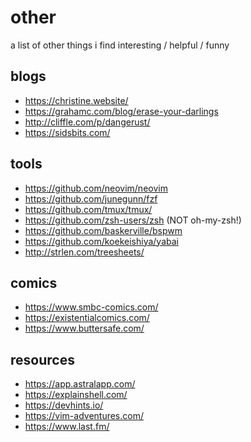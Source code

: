 # other

a list of other things i find interesting / helpful / funny

## blogs
- https://christine.website/
- https://grahamc.com/blog/erase-your-darlings
- http://cliffle.com/p/dangerust/
- https://sidsbits.com/

## tools
- https://github.com/neovim/neovim
- https://github.com/junegunn/fzf
- https://github.com/tmux/tmux/
- https://github.com/zsh-users/zsh (NOT oh-my-zsh!)
- https://github.com/baskerville/bspwm
- https://github.com/koekeishiya/yabai
- http://strlen.com/treesheets/

## comics
- https://www.smbc-comics.com/
- https://existentialcomics.com/
- https://www.buttersafe.com/

## resources
- https://app.astralapp.com/
- https://explainshell.com/
- https://devhints.io/
- https://vim-adventures.com/
- https://www.last.fm/
